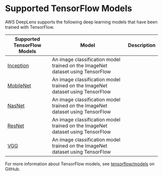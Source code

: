 # Supported TensorFlow Models<a name="deeplens-supported-framework-tensorflow-models"></a>

AWS DeepLens supports the following deep learning models that have been trained with TensorFlow\.


| Supported TensorFlow Models |  Model | Description | 
| --- | --- | --- | 
| [Inception](https://github.com/tensorflow/models/tree/master/research/slim#pre-trained-models) | An image classification model trained on the ImageNet dataset using TensorFlow | 
| [MobileNet](https://github.com/tensorflow/models/tree/master/research/slim#pre-trained-models) | An image classification model trained on the ImageNet dataset using TensorFlow | 
| [NasNet](https://github.com/tensorflow/models/tree/master/research/slim#pre-trained-models) | An image classification model trained on the ImageNet dataset using TensorFlow | 
| [ResNet](https://github.com/tensorflow/models/tree/master/research/slim#pre-trained-models) | An image classification model trained on the ImageNet dataset using TensorFlow | 
|  [VGG](https://github.com/tensorflow/models/tree/master/research/slim#pre-trained-models)  |  An image classification model trained on the ImageNet dataset using TensorFlow  | 

 For more information about TensorFlow models, see [tensorflow/models](https://github.com/tensorflow/models/tree/master/research/slim) on GitHub\. 